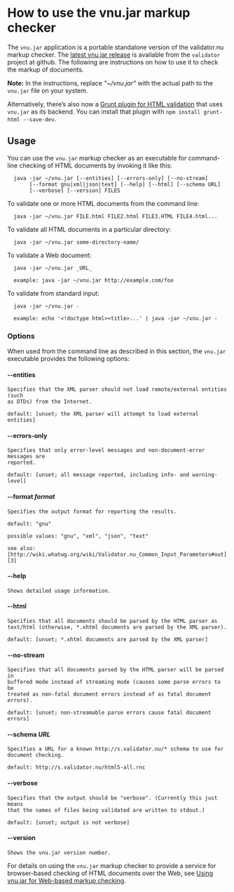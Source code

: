 # How to use the vnu.jar markup checker

The `vnu.jar` application is a portable standalone version of the validator.nu
markup checker. The [latest vnu.jar release][1] is available from the
`validator` project at github. The following are instructions on how to use it
to check the markup of documents.

   [1]: https://github.com/validator/validator.github.io/releases

**Note:** In the instructions, replace _"~/vnu.jar"_ with the actual path to the
`vnu.jar` file on your system.

Alternatively, there’s also now a [Grunt plugin for HTML validation][2] that
uses `vnu.jar` as its backend. You can install that plugin with `npm install
grunt-html --save-dev`.

   [2]: https://github.com/jzaefferer/grunt-html

## Usage

You can use the `vnu.jar` markup checker as an executable for command-line
checking of HTML documents by invoking it like this:

      java -jar ~/vnu.jar [--entities] [--errors-only] [--no-stream]
           [--format gnu|xml|json|text] [--help] [--html] [--schema URL]
           [--verbose] [--version] FILES

To validate one or more HTML documents from the command line:

      java -jar ~/vnu.jar FILE.html FILE2.html FILE3.HTML FILE4.html...

To validate all HTML documents in a particular directory:

      java -jar ~/vnu.jar some-directory-name/

To validate a Web document:

      java -jar ~/vnu.jar _URL_

      example: java -jar ~/vnu.jar http://example.com/foo

To validate from standard input:

      java -jar ~/vnu.jar -

      example: echo '<!doctype html><title>...' | java -jar ~/vnu.jar -

### Options

When used from the command line as described in this section, the `vnu.jar`
executable provides the following options:

#### --entities

    Specifies that the XML parser should not load remote/external entities (such
    as DTDs) from the Internet.

    default: [unset; the XML parser will attempt to load external entities]

#### --errors-only

    Specifies that only error-level messages and non-document-error messages are
    reported.

    default: [unset; all message reported, including info- and warning-level]

#### --format _format_

    Specifies the output format for reporting the results.

    default: "gnu"

    possible values: "gnu", "xml", "json", "text"

    see also:
    [http://wiki.whatwg.org/wiki/Validator.nu_Common_Input_Parameters#out][3]

   [3]: http://wiki.whatwg.org/wiki/Validator.nu_Common_Input_Parameters#out

#### --help

    Shows detailed usage information.

#### --html

    Specifies that all documents should be parsed by the HTML parser as
    text/html (otherwise, *.xhtml documents are parsed by the XML parser).

    default: [unset; *.xhtml documents are parsed by the XML parser]

#### --no-stream

    Specifies that all documents parsed by the HTML parser will be parsed in
    buffered mode instead of streaming mode (causes some parse errors to be
    treated as non-fatal document errors instead of as fatal document errors).

    default: [unset; non-streamable parse errors cause fatal document errors]

#### --schema _URL_

    Specifies a URL for a known http://s.validator.nu/* schema to use for
    document checking.

    default: http://s.validator.nu/html5-all.rnc

#### --verbose

    Specifies that the output should be "verbose". (Currently this just means
    that the names of files being validated are written to stdout.)

    default: [unset; output is not verbose]

#### --version

    Shows the vnu.jar version number.

For details on using the `vnu.jar` markup checker to provide a service for
browser-based checking of HTML documents over the Web, see [Using vnu.jar for
Web-based markup checking][4].

   [4]: http://validator.github.io/service.html

